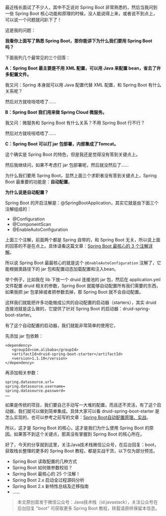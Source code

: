 最近栈长面试了不少人，其中不乏说对 Spring Boot 非常熟悉的，然后当我问到一些 Spring Boot 核心功能和原理的时候，没人能说得上来，或者说不到点上，可以说一个问题就问趴下了！

这是我的问题：

**我看你上面写了熟悉 Spring Boot，那你能讲下为什么我们要用 Spring Boot 吗？**

下面我列几个最常见的三个回答：

**A：Spring Boot 最主要是不用 XML 配置，可以用 Java 来配置 bean，省去了许多配置文件。**

我又问：Spring 本身就可以用 Java 配置代替 XML 配置，和 Spring Boot 有什么关系呢？

然后对方就吱吱唔唔了……

**B：Spring Boot 我们用来做 Spring Cloud 微服务。**

我又问：微服务和 Spring Boot 有什么关系？不用 Spring Boot 行不行？

然后对方就吱吱唔唔了……

**C：Spring Boot 可以打 jar 包部署，内部集成了Tomcat。**

这个确实是 Spring Boot 的特色，但是我还是觉得没有答到关键点上。

然后我继续问，如果不考虑打 jar 包部署呢，然后就没然后了……

为什么我们要用 Spring Boot，显然上面三个求职者没有答到关键点上，Spring Boot 最重要的功能是：**自动配置**。

**为什么说是自动配置？**

Spring Boot 的开启注解是：@SpringBootApplication，其实它就是由下面三个注解组成的：

- @Configuration
- @ComponentScan
- @EnableAutoConfiguration

上面三个注解，前面两个都是 Spring 自带的，和 Spring Boot 无关，所以说上面的回答的不是在点上。具体请看这篇文章：[Spring Boot 最核心的 3 个注解详解](https://mp.weixin.qq.com/s/kNvy_0jb4oJtYdaxryq5xg)。

所以说 Spring Boot 最最核心的就是这个 `@EnableAutoConfiguration` 注解了，它能根据类路径下的 jar 包和配置动态加载配置和注入bean。

举个例子，比如我在 lib 下放一个 druid 连接池的 jar 包，然后在 application.yml 文件配置 druid 相关的参数，Spring Boot 就能够自动配置所有我们需要的东西，如果我把 jar 包拿掉或者把参数去掉，那 Spring Boot 就不会自动配置。

这样我们就能把许多功能做成公共的自动配置的启动器（starters），其实 druid 连接池就是这么做的，它提供了针对 Spring Boot 的启动器：druid-spring-boot-starter。

有了这个自动配置的启动器，我们就能非常简单的使用它，

先添加 jar 包依赖：

```
<dependency>
   <groupId>com.alibaba</groupId>
   <artifactId>druid-spring-boot-starter</artifactId>
   <version>1.1.10</version>
</dependency>
```

再添加相关参数：

```
spring.datasource.url= 
spring.datasource.username=
spring.datasource.password=
……
```

如果是传统的项目，我们要自己手动写一大堆的配置，而且还不灵活，有了这个启动器，我们就可以做到简单集成。具体大家可以看 druid-spring-boot-starter 是怎么实现的，也可以参考之前写的文章：[Spring Boot自动配置原理、实战](https://mp.weixin.qq.com/s/gs2zLSH6m9ijO0-pP2sr9Q)。

所以，这才是 Spring Boot 的核心，这才是我们为什么使用 Spring Boot 的原因。如果答不到这个关键点，那真没有掌握到 Spring Boot 的核心所在。

好了，今天的分享就到这里，关注Java技术栈微信公众号，在后台回复：boot，获取栈长整理的更多的 Spring Boot 教程，都是实战干货，以下仅为部分预览。

- Spring Boot 读取配置的几种方式
- Spring Boot 如何做参数校验？
- Spring Boot 最核心的 25 个注解！
- Spring Boot 2.x 启动全过程源码分析
- Spring Boot 2.x 新特性总结及迁移指南
- ……

> 本文原创首发于微信公众号：Java技术栈（id:javastack），关注公众号在后台回复 "boot" 可获取更多 Spring Boot 教程，转载请原样保留本信息。

